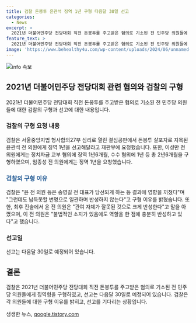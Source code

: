 ```yaml
---
title: 검찰 돈봉투 윤관석 징역 1년 구형 다음달 30일 선고
categories:
  - News
excerpt: >
  2021년 더불어민주당 전당대회 직전 돈봉투를 주고받은 혐의로 기소된 전 민주당 의원들에 대해 검찰이 징역형을 구형했다. 윤관석 전 의원에게는 징역 1년을 선고해달라고 요청했고, 이성만 전 의원에게는 징역 1년6개월, 수수 혐의에 1년 등 총 2년6개월을 구형했다. 임종성 전 의원에게도 징역 1년을 요청했다. 검찰은 이들이 당 대표 당선 결과에 영향을 미치면서도 변명 없이 반성하지 않았다며 구형 이유를 밝혔다. 윤 전 의원은 크게 반성하면서도 상세한 진술은 변호인 의견서를 통해 하겠다고 밝혔고, 이 전 의원은 반성하고 있다고 말했다.
feature_text: >
  2021년 더불어민주당 전당대회 직전 돈봉투를 주고받은 혐의로 기소된 전 민주당 의원들에 대해 검찰이 징역형을 구형했다. 윤관석 전 의원에게는 징역 1년을 선고해달라고 요청했고, 이성만 전 의원에게는 징역 1년6개월, 수수 혐의에 1년 등 총 2년6개월을 구형했다. 임종성 전 의원에게도 징역 1년을 요청했다. 검찰은 이들이 당 대표 당선 결과에 영향을 미치면서도 변명 없이 반성하지 않았다며 구형 이유를 밝혔다. 윤 전 의원은 크게 반성하면서도 상세한 진술은 변호인 의견서를 통해 하겠다고 밝혔고, 이 전 의원은 반성하고 있다고 말했다.
image: 'https://www.behealthy4u.com/wp-content/uploads/2024/06/unnamed-file.png'
---
```


<p><img src="https://www.behealthy4u.com/wp-content/uploads/2024/06/unnamed-file.png" alt="info 속보" /></p>

<h2 data-ke-size="size26">2021년 더불어민주당 전당대회 관련 혐의와 검찰의 구형</h2>

<p data-ke-size="size16">2021년 더불어민주당 전당대회 직전 돈봉투를 주고받은 혐의로 기소된 전 민주당 의원들에 대한 검찰의 구형과 선고에 대한 내용입니다.</p>

<h3>검찰의 구형 요청 내용</h3>

<p data-ke-size="size16">검찰은 서울중앙지법 형사합의27부 심리로 열린 결심공판에서 돈봉투 살포자로 지목된 윤관석 전 의원에게 징역 1년을 선고해달라고 재판부에 요청했습니다. 또한, 이성만 전 의원에게는 정치자금 교부 혐의에 징역 1년6개월, 수수 혐의에 1년 등 총 2년6개월을 구형하였으며, 임종성 전 의원에게는 징역 1년을 요청했습니다.</p>

<h3><b><span style="color: #1a5490;">검찰의 구형 이유</span></b></h3>

<p data-ke-size="size16">검찰은 "윤 전 의원 등은 송영길 전 대표가 당선되게 하는 등 결과에 영향을 끼쳤다"며 "그런데도 납득못할 변명으로 일관하며 반성하지 않는다"고 구형 이유를 밝혔습니다. 또한, 최후 진술에서 윤 전 의원은 "관여 자체가 잘못된 것으로 크게 반성한다"고 말을 아꼈으며, 이 전 의원은 "불법적인 소지가 있음에도 역할을 한 점에 충분히 반성하고 있다"고 했습니다.</p>

<h3>선고일</h3>

<p data-ke-size="size16">선고는 다음달 30일로 예정되어 있습니다.</p>

<h2 data-ke-size="size26">결론</h2>

<p data-ke-size="size16">검찰은 2021년 더불어민주당 전당대회 직전 돈봉투를 주고받은 혐의로 기소된 전 민주당 의원들에게 징역형을 구형하였고, 선고는 다음달 30일로 예정되어 있습니다. 검찰은 각 의원들에 대한 구형 이유를 밝히고, 선고를 기다리는 상황입니다.</p>
생생한 뉴스, <a href="https://qoogle.tistory.com" rel="dofollow">qoogle.tistory.com</a>


